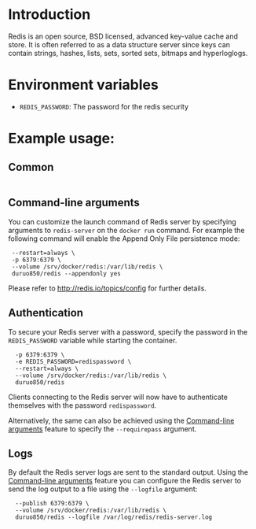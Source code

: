 # Introduction

Redis is an open source, BSD licensed, advanced key-value cache and store. 
It is often referred to as a data structure server since keys can contain strings, hashes, lists, sets, sorted sets, bitmaps and hyperloglogs.


# Environment variables

- `REDIS_PASSWORD`: The password for the redis security

# Example usage: 

## Common


```sudo docker run -d --name duruo850_redis -p 16379:6379 -e REDIS_PASSWORD=xxxxx duruo850/redis
```

## Command-line arguments

You can customize the launch command of Redis server by specifying arguments to `redis-server` on the `docker run` command. For example the following command will enable the Append Only File persistence mode:

```sudo docker run --name redis -d \
 --restart=always \
 -p 6379:6379 \
 --volume /srv/docker/redis:/var/lib/redis \
 duruo850/redis --appendonly yes
```

Please refer to http://redis.io/topics/config for further details.

## Authentication

To secure your Redis server with a password, specify the password in the `REDIS_PASSWORD` variable while starting the container.

```sudo docker run --name redis -d \
  -p 6379:6379 \
  -e REDIS_PASSWORD=redispassword \
  --restart=always \
  --volume /srv/docker/redis:/var/lib/redis \
  duruo850/redis
```

Clients connecting to the Redis server will now have to authenticate themselves with the password `redispassword`.

Alternatively, the same can also be achieved using the [Command-line arguments](#command-line-arguments) feature to specify the `--requirepass` argument.

## Logs

By default the Redis server logs are sent to the standard output. Using the [Command-line arguments](#command-line-arguments) feature you can configure the Redis server to send the log output to a file using the `--logfile` argument:

```sudo docker run --name redis -d --restart=always \
  --publish 6379:6379 \
  --volume /srv/docker/redis:/var/lib/redis \
  duruo850/redis --logfile /var/log/redis/redis-server.log
```


 